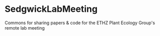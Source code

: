# SedgwickLabMeeting
Commons for sharing papers &amp; code for the ETHZ Plant Ecology Group's remote lab meeting
